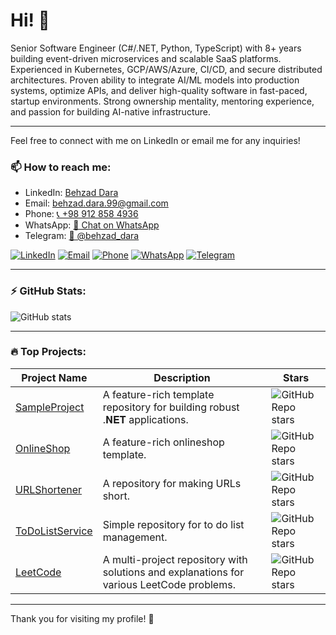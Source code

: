 # Hi! 👋

<!--[![](https://img.shields.io/badge/-@BehzadDara-%23181717?style=flat-square&logo=github)](https://github.com/BehzadDara)-->
<!--[![](https://img.shields.io/badge/-Behzad%20Dara-blue?style=flat-square&logo=linkedin&logoColor=white)](https://www.linkedin.com/in/behzaddara/)-->

Senior Software Engineer (C#/.NET, Python, TypeScript) with 8+ years building event-driven microservices and scalable SaaS platforms. Experienced in Kubernetes, GCP/AWS/Azure, CI/CD, and secure distributed architectures. Proven ability to integrate AI/ML models into production systems, optimize APIs, and deliver high-quality software in fast-paced, startup environments. Strong ownership mentality, mentoring experience, and passion for building AI-native infrastructure.

---

Feel free to connect with me on LinkedIn or email me for any inquiries!

### 📫 How to reach me:

- LinkedIn: [Behzad Dara](https://www.linkedin.com/in/behzaddara)
- Email: [behzad.dara.99@gmail.com](mailto:behzad.dara.99@gmail.com)
- Phone: [📞 +98 912 858 4936](tel:+989128584936)
- WhatsApp: [💬 Chat on WhatsApp](https://wa.me/989128584936)
- Telegram: [📨 @behzad_dara](https://t.me/behzad_dara)

[![LinkedIn](https://img.shields.io/badge/LinkedIn-Behzad%20Dara-blue?logo=linkedin)](https://www.linkedin.com/in/behzaddara)
[![Email](https://img.shields.io/badge/Email-behzad.dara.99@gmail.com-red?logo=gmail)](mailto:behzad.dara.99@gmail.com)
[![Phone](https://img.shields.io/badge/Phone-+98%20912%20858%204936-lightgrey?logo=phone)](tel:+989128584936)
[![WhatsApp](https://img.shields.io/badge/WhatsApp-Chat%20Now-green?logo=whatsapp)](https://wa.me/989128584936)
[![Telegram](https://img.shields.io/badge/Telegram-@behzad__dara-blue?logo=telegram)](https://t.me/behzad_dara)

---

### ⚡ GitHub Stats:
![GitHub stats](https://github-readme-stats.vercel.app/api?username=BehzadDara&show_icons=true&theme=radical)

---

### 🔥 Top Projects:

| Project Name                                                         | Description                                                               | Stars |
| -------------------------------------------------------------------- | ------------------------------------------------------------------------- | ------------------------------------------------------------------------------------------------------- |
| [SampleProject](https://github.com/BehzadDara/SampleProject)         | A feature-rich template repository for building robust .𝐍𝐄𝐓 applications. | ![GitHub Repo stars](https://img.shields.io/github/stars/BehzadDara/SampleProject?style=social) |
| [OnlineShop](https://github.com/BehzadDara/OnlineShop)               | A feature-rich onlineshop template.                                       | ![GitHub Repo stars](https://img.shields.io/github/stars/BehzadDara/OnlineShop?style=social) |
| [URLShortener](https://github.com/BehzadDara/URLShortener)           | A repository for making URLs short.                                       | ![GitHub Repo stars](https://img.shields.io/github/stars/BehzadDara/URLShortener?style=social) |
| [ToDoListService](https://github.com/BehzadDara/ToDoListService)     | Simple repository for to do list management.                              | ![GitHub Repo stars](https://img.shields.io/github/stars/BehzadDara/ToDoListService?style=social) |
| [LeetCode](https://github.com/BehzadDara/LeetCode) | A multi-project repository with solutions and explanations for various LeetCode problems.   | ![GitHub Repo stars](https://img.shields.io/github/stars/BehzadDara/LeetCode?style=social) |

---

Thank you for visiting my profile! 🚀
